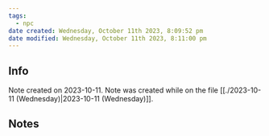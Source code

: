 ```yaml
---
tags:
  - npc
date created: Wednesday, October 11th 2023, 8:09:52 pm
date modified: Wednesday, October 11th 2023, 8:11:00 pm
---
```


## Info
Note created on 2023-10-11.
Note was created while on the file [[./2023-10-11 (Wednesday)|2023-10-11 (Wednesday)]].
## Notes
